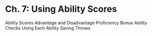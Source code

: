 # Ch. 7: Using Ability Scores
Ability Scores
Advantage and Disadvantage
Proficiency Bonus
Ability Checks
Using Each Ability
Saving Throws